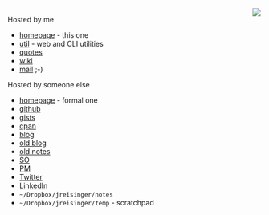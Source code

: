 <img src="https://upload.wikimedia.org/wikipedia/commons/thumb/a/ab/Linux_Logo_in_Linux_Libertine_Font.svg/204px-Linux_Logo_in_Linux_Libertine_Font.svg.png" style="max-width:100%;height:auto;float:right">

Hosted by me

* [homepage](https://reisinge.net) - this one
* [util](http://util.reisinge.net) - web and CLI utilities
* [quotes](https://quotes.reisinge.net)
* [wiki](https://wiki.reisinge.net)
* [mail](https://mail.reisinge.net) ;-)

Hosted by someone else

* [homepage](https://jreisinger.github.io/) - formal one
* [github](https://github.com/jreisinger)
* [gists](https://gist.github.com/search?q=user%3Ajreisinger)
* [cpan](https://metacpan.org/author/REISINGE)
* [blog](https://jreisinger.github.io/blog2/)
* [old blog](https://jreisinger.blogspot.com)
* [old notes](https://jreisinger.github.io/notes/)
* [SO](https://stackoverflow.com/users/1039320/jreisinger)
* [PM](https://perlmonks.org/?node_id=6364;user=reisinge)
* [Twitter](https://twitter.com/JozefReisinger)
* [LinkedIn](https://www.linkedin.com/in/jozefreisinger/)
* `~/Dropbox/jreisinger/notes`
* `~/Dropbox/jreisinger/temp` - scratchpad
